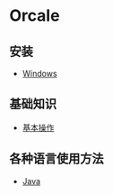 # Orcale
## 安装
- [Windows](/DataBase/Oracle/Install/Windows.md)
## 基础知识
- [基本操作](/DataBase/Oracle/Use/Use.md)
## 各种语言使用方法
- [Java](/DataBase/Oracle/Language/Java.md)